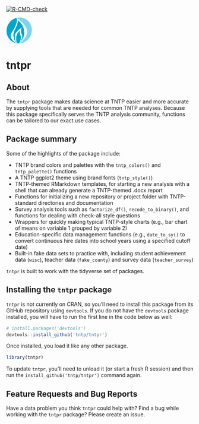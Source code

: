 
<!-- README.md is generated from README.Rmd. Please edit that file -->
<!-- badges: start -->

[![R-CMD-check](https://github.com/tntp/tntpr/actions/workflows/R-CMD-check.yaml/badge.svg)](https://github.com/tntp/tntpr/actions/workflows/R-CMD-check.yaml)
<!-- badges: end -->

<a href="https://www.tntp.org" target="_blank">
<img src="man/figures/logo.png" width="70" height="70"
alt="TNTP logo" /> </a>

# tntpr

## About

The `tntpr` package makes data science at TNTP easier and more accurate
by supplying tools that are needed for common TNTP analyses. Because
this package specifically serves the TNTP analysis community, functions
can be tailored to our exact use cases.

## Package summary

Some of the highlights of the package include:

- TNTP brand colors and palettes with the `tntp_colors()` and
  `tntp_palette()` functions
- A TNTP ggplot2 theme using brand fonts (`tntp_style()`)
- TNTP-themed RMarkdown templates, for starting a new analysis with a
  shell that can already generate a TNTP-themed .docx report
- Functions for initializing a new repository or project folder with
  TNTP-standard directories and documentation
- Survey analysis tools such as `factorize_df()`, `recode_to_binary()`,
  and functions for dealing with check-all style questions
- Wrappers for quickly making typical TNTP-style charts (e.g., bar chart
  of means on variable 1 grouped by variable 2)
- Education-specific data management functions (e.g., `date_to_sy()` to
  convert continuous hire dates into school years using a specified
  cutoff date)
- Built-in fake data sets to practice with, including student
  achievement data (`wisc`), teacher data (`fake_county`) and survey
  data (`teacher_survey`)

`tntpr` is built to work with the tidyverse set of packages.

## Installing the `tntpr` package

`tntpr` is not currently on CRAN, so you’ll need to install this package
from its GitHub repository using `devtools`. If you do not have the
`devtools` package installed, you will have to run the first line in the
code below as well:

``` r
# install.packages('devtools')
devtools::install_github('tntp/tntpr')
```

Once installed, you load it like any other package.

``` r
library(tntpr)
```

To update `tntpr`, you’ll need to unload it (or start a fresh R session)
and then run the `install_github('tntp/tntpr')` command again.

## Feature Requests and Bug Reports

Have a data problem you think `tntpr` could help with? Find a bug while
working with the `tntpr` package? Please create an issue.
